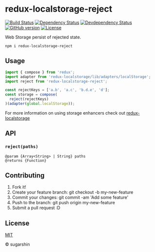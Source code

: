 # redux-localstorage-reject

[![Build Status][travis-image]][travis-url]
[![Dependency Status][david-image]][david-url]
[![Devdependency Status][david-dev-image]][david-dev-url]
[![GitHub version][github-ver-image]][github-ver-url]
[![License][license-image]][license-url]

Web Storage persist of rejected state.

```
npm i redux-localstorage-reject
```

## Usage

```js
import { compose } from 'redux';
import adapter from 'redux-localstorage/lib/adapters/localStorage';
import reject from 'redux-localstorage-reject';

const rejectKeys = ['a.b', 'a.c', 'b.d.e', 'd'];
const storage = compose(
  reject(rejectKeys)
)(adapter(global.localStorage));
```

For more information on using storage enhancers check out [redux-localstorage](https://github.com/elgerlambert/redux-localstorage/tree/1.0-breaking-changes)

## API

### `reject(paths)`

```
@param {Array<String> | String} paths
@returns {Function}
```

## Contributing

1. Fork it!
2. Create your feature branch: git checkout -b my-new-feature
3. Commit your changes: git commit -am 'Add some feature'
4. Push to the branch: git push origin my-new-feature
5. Submit a pull request :D

## License

[MIT][license-url]

© sugarshin

[npm-image]: http://img.shields.io/npm/v/redux-localstorage-reject.svg
[npm-url]: https://www.npmjs.org/package/redux-localstorage-reject
[david-image]: https://david-dm.org/sugarshin/redux-localstorage-reject.svg
[david-url]: https://david-dm.org/sugarshin/redux-localstorage-reject
[david-dev-image]: https://david-dm.org/sugarshin/redux-localstorage-reject/dev-status.svg
[david-dev-url]: https://david-dm.org/sugarshin/redux-localstorage-reject#info=devDependencies
[travis-image]: http://img.shields.io/travis/sugarshin/redux-localstorage-reject/master.svg?branch=master
[travis-url]: https://travis-ci.org/sugarshin/redux-localstorage-reject
[github-ver-image]: https://badge.fury.io/gh/sugarshin%2Fredux-localstorage-reject.svg
[github-ver-url]: http://badge.fury.io/gh/sugarshin%2Fredux-localstorage-reject
[license-image]: http://img.shields.io/:license-mit-blue.svg
[license-url]: http://sugarshin.mit-license.org/
